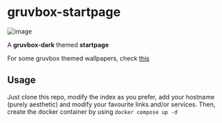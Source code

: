 # gruvbox-startpage
![image](https://github.com/tiz314/gruvbox-startpage/assets/63679072/4e1d3402-f52b-48b9-86fb-6e3be398b56b)

A **gruvbox-dark** themed **startpage**

For some gruvbox themed wallpapers, check [this](https://github.com/AngelJumbo/gruvbox-wallpapers)

## Usage

Just clone this repo, modify the index as you prefer, add your hostname (purely aesthetic) and modify your favourite links and/or services. Then, create the docker container by using `docker compose up -d`
